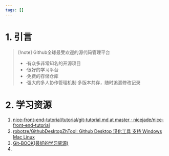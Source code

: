 ```yaml
---
tags: []
---
```

# 1. 引言
> [!note] Github全球最受欢迎的源代码管理平台
> - ·有众多非常知名的开源项目
> - ·很好的学习平台
> - ·免费的存储仓库
> - ·强大的多人协作管理机制·多版本共存，随时追溯修改记录

# 2. 学习资源
1. [nice-front-end-tutorial/tutorial/git-tutorial.md at master · nicejade/nice-front-end-tutorial](https://github.com/nicejade/nice-front-end-tutorial/blob/master/tutorial/git-tutorial.md)
2. [robotze/GithubDesktopZhTool: Github Desktop 汉化工具 支持 Windows Mac Linux](https://github.com/robotze/GithubDesktopZhTool)
3. [Git-BOOK(最好的学习资源)](https://git-scm.com/book/zh/v2)
4. 